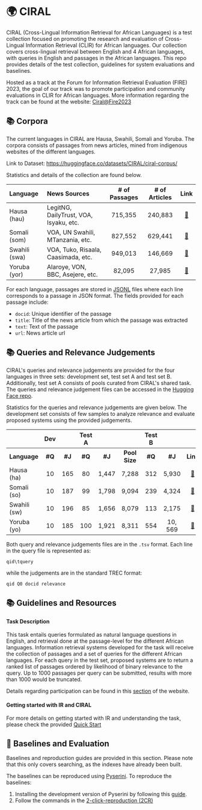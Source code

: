 # 🌍 CIRAL

CIRAL (Cross-Lingual Information Retrieval for African Languages) is a test collection focused on promoting the research and evaluation of Cross-Lingual Information Retrieval (CLIR) for African languages. Our collection covers cross-lingual retrieval between English and 4 African languages, with queries in English and passages in the African languages. This repo provides details of the test collection, guidelines for system evaluations and baselines.

Hosted as a track at the Forum for Information Retrieval Evaluation (FIRE) 2023, the goal of our track was to promote participation and community evaluations in CLIR for African languages.
More information regarding the track can be found at the website: [Ciral@Fire2023](https://ciralproject.github.io/)

<!-- CIRAL (Cross-Lingual Information Retrieval for African Languages) is a track at the Forum for Information Retrieval Evaluation (FIRE) 2023, focused on promoting the research and evaluation of Cross-Lingual Information Retrieval (CLIR) for solely African languages. A goal of the track is to develop the first human-annotated ad-hoc CLIR test collections for African languages, starting off with 4 languages and subsequent addition of others. This repo provides details of the test collection and guidelines for the task. -->

## 📚 Corpora

The current languages in CIRAL are Hausa, Swahili, Somali and Yoruba. The corpora consists of passages from news articles, mined from indigenous websites of the different languages. 

Link to Dataset: https://huggingface.co/datasets/CIRAL/ciral-corpus/

Statistics and details of the collection are found below.

| Language        | News Sources                           | # of Passages | # of Articles | Link |
|:-------|:------------|:-------:|:-------:|:----:|
| Hausa (hau)     | LegitNG, DailyTrust, VOA, Isyaku, etc. |       715,355 |       240,883 | [🤗](https://huggingface.co/datasets/CIRAL/ciral-corpus/tree/main/passages-v1.0)
| Somali (som)    | VOA, UN Swahili, MTanzania, etc.       |       827,552 |       629,441 | [🤗](https://huggingface.co/datasets/CIRAL/ciral-corpus/tree/main/passages-v1.0)
| Swahili (swa)   | VOA, Tuko, Risaala, Caasimada, etc.    |       949,013 |       146,669 | [🤗](https://huggingface.co/datasets/CIRAL/ciral-corpus/tree/main/passages-v1.0)
| Yoruba (yor)    | Alaroye, VON, BBC, Asejere, etc.       |        82,095 |        27,985 | [🤗](https://huggingface.co/datasets/CIRAL/ciral-corpus/tree/main/passages-v1.0)


For each language, passages are stored in [JSONL](https://jsonlines.org/) files where each line corresponds to a passage in JSON format. The fields provided for each passage include:
-  `docid`: Unique identifier of the passage
- `title`: Title of the news article from which the passage was extracted
- `text`: Text of the passage
- `url`: News article url


## 📚 Queries and Relevance Judgements

CIRAL's queries and relevance judgements are provided for the four languages in three sets: development set, test set A and  test set B. Additionally, test set A consists of pools curated from CIRAL's shared task.
The queries and relevance judgement files can be accessed in the [Hugging Face repo](https://huggingface.co/datasets/CIRAL/ciral).

Statistics for the queries and relevance judgements are given below. The development set consists of few samples to analyze relevance and evaluate proposed systems using the provided judgements. 

|   | Dev | | Test A | | | Test B | | |
|:-------|:---:|:---:|:---:|:---:|:---:|:---:|:-------:|:------:|
| **Language**  | **#Q** | **#J** | **#Q** | **#J** | **Pool Size** | **#Q** | **#J** | **Link** |
| Hausa (ha)  | 10 | 165 | 80 | 1,447 | 7,288 | 312 | 5,930 | [🤗](https://huggingface.co/datasets/CIRAL/ciral/tree/main/ciral-hausa)| 
| Somali (so)    | 10 | 187 | 99 | 1,798 | 9,094 | 239 | 4,324 | [🤗](https://huggingface.co/datasets/CIRAL/ciral/tree/main/ciral-somali) | 
| Swahili (sw)   | 10 | 196 | 85 | 1,656 | 8,079 | 113 | 2,175 | [🤗](https://huggingface.co/datasets/CIRAL/ciral/tree/main/ciral-swahili) | 
| Yoruba (yo)    | 10 | 185 | 100 | 1,921 | 8,311 | 554 | 10, 569 | [🤗](https://huggingface.co/datasets/CIRAL/ciral/tree/main/ciral-yoruba) |

Both query and relevance judgements files are in the `.tsv` format. Each line in the query file is represented as:

```
qid\tquery
```

while the judgements are in the standard TREC format:

```
qid Q0 docid relevance
```


## 📚 Guidelines and Resources

#### Task Description
This task entails queries formulated as natural language questions in English, and retrieval done at the passage-level for the different African languages. Information retrieval systems developed for the task will receive the collection of passages and a set of queries for the different African languages. For each query in the test set, proposed systems are to return a ranked list of passages ordered by likelihood of binary relevance to the query. Up to 1000 passages per query can be submitted, results with more than 1000 would be truncated.

Details regarding participation can be found in this [section](https://ciralproject.github.io/#participation) of the website.


#### Getting started with IR and CIRAL
For more details on getting started with IR and understanding the task, please check the provided [Quick Start](Guidelines/README.md)



## 🔎 Baselines and Evaluation

Baselines and reproduction guides are provided in this section. Please note that this only covers searching, as the indexes have already been built. <!--Add links to reproduce indexes.-->

The baselines can be reproduced using [Pyserini](https://github.com/castorini/pyserini). To reproduce the baselines:
1. Installing the development version of Pyserini by following this [guide](https://github.com/castorini/pyserini/blob/master/docs/installation.md#development-installation).
2. Follow the commands in the [2-click-reproduction (2CR)](https://castorini.github.io/pyserini/2cr/ciral.html)

<!--
#### 1. Afriberta-DPR

Afriberta-DPR [Indexes](https://huggingface.co/datasets/CIRAL/CIRAL-Baselines/tree/main/indexes/ciral-v1.0-afriberta-dpr)

```bash
lang=yo # or ha, so, sw
set=dev # or test

tools_dir=tools/topics-and-qrels
run_file=runs/run.ciral.afriberta-dpr.${lang}.${set}.txt

python -m pyserini.search.faiss \
  --encoder-class auto \
  --encoder castorini/afriberta-dpr-ptf-msmarco-ft-latin-mrtydi  \
  --topics ${tools_dir}/topics.ciral-v1.0-${lang}-${set}.tsv \
  --index $INDEX_PATH \
  --output ${run_file} --batch 128 --threads 16 --hits 1000
```

#### 2. Evaluation

```bash
python -m pyserini.eval.trec_eval \
  -c -M 100 -m ndcg_cut.20 -m recall.100 \
  ${tools_dir}/qrels.ciral-v1.0-${lang}-${set}.tsv ${run_file}
```


### Results: Dev Set

We present the ncdg@20 and recall@100 scores for the baselines.

#### nDCG@20
|                |   Hausa  |   Somali  |   Swahili  |   Yoruba  |
|----------------|:--------:|:---------:|:----------:|:---------:|
| Afriberta-DPR  | 0.2950   |   0.1509  |   0.3130   |   0.0638  |



#### Recall@100
|                |   Hausa  |   Somali  |   Swahili  |   Yoruba  |
|----------------|:--------:|:---------:|:----------:|:---------:|
| Afriberta-DPR  |  0.6035  |   0.3044  |   0.5463   |   0.1652  |

-->


